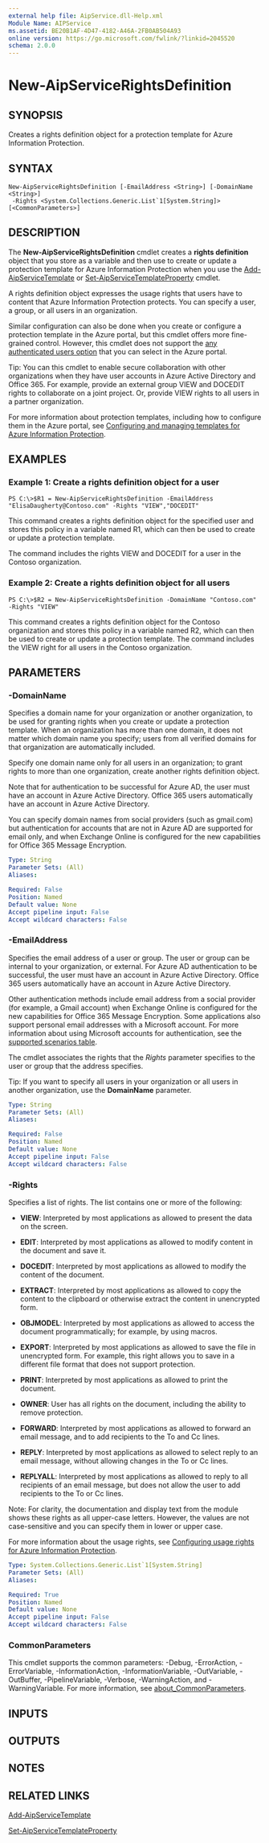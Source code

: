```yaml
---
external help file: AipService.dll-Help.xml
Module Name: AIPService
ms.assetid: BE20B1AF-4D47-4182-A46A-2FB0AB504A93
online version: https://go.microsoft.com/fwlink/?linkid=2045520
schema: 2.0.0
---
```


# New-AipServiceRightsDefinition

## SYNOPSIS
Creates a rights definition object for a protection template for Azure Information Protection.

## SYNTAX

```
New-AipServiceRightsDefinition [-EmailAddress <String>] [-DomainName <String>]
 -Rights <System.Collections.Generic.List`1[System.String]> [<CommonParameters>]
```

## DESCRIPTION
The **New-AipServiceRightsDefinition** cmdlet creates a **rights definition** object that you store as a variable and then use to create or update a protection template for Azure Information Protection when you use the [Add-AipServiceTemplate](./Add-AipServiceTemplate.md) or [Set-AipServiceTemplateProperty](./Set-AipServiceTemplateProperty.md) cmdlet.

A rights definition object expresses the usage rights that users have to content that Azure Information Protection protects. You can specify a user, a group, or all users in an organization. 

Similar configuration can also be done when you create or configure a protection template in the Azure portal, but this cmdlet offers more fine-grained control. However, this cmdlet does not support the [any authenticated users option](https://docs.microsoft.com/azure/information-protection/deploy-use/configure-policy-protection#more-information-about-add-any-authenticated-users) that you can select in the Azure portal.

Tip: You can this cmdlet to enable secure collaboration with other organizations when they have user accounts in Azure Active Directory and Office 365. For example, provide an external group VIEW and DOCEDIT rights to collaborate on a joint project. Or, provide VIEW rights to all users in a partner organization.

For more information about protection templates, including how to configure them in the Azure portal, see [Configuring and managing templates for Azure Information Protection](https://docs.microsoft.com/information-protection/deploy-use/configure-policy-templates).

## EXAMPLES

### Example 1: Create a rights definition object for a user
```
PS C:\>$R1 = New-AipServiceRightsDefinition -EmailAddress "ElisaDaugherty@Contoso.com" -Rights "VIEW","DOCEDIT"
```

This command creates a rights definition object for the specified user and stores this policy in a variable named R1, which can then be used to create or update a protection template. 

The command includes the rights VIEW and DOCEDIT for a user in the Contoso organization.

### Example 2: Create a rights definition object for all users
```
PS C:\>$R2 = New-AipServiceRightsDefinition -DomainName "Contoso.com" -Rights "VIEW"
```

This command creates a rights definition object for the Contoso organization and stores this policy in a variable named R2, which can then be used to create or update a protection template. The command includes the VIEW right for all users in the Contoso organization.

## PARAMETERS

### -DomainName
Specifies a domain name for your organization or another organization, to be used for granting rights when you create or update a protection template. When an organization has more than one domain, it does not matter which domain name you specify; users from all verified domains for that organization are automatically included. 

Specify one domain name only for all users in an organization; to grant rights to more than one organization, create another rights definition object.

Note that for authentication to be successful for Azure AD, the user must have an account in Azure Active Directory. Office 365 users automatically have an account in Azure Active Directory. 

You can specify domain names from social providers (such as gmail.com) but authentication for accounts that are not in Azure AD are supported for email only, and when Exchange Online is configured for the new capabilities for Office 365 Message Encryption.


```yaml
Type: String
Parameter Sets: (All)
Aliases:

Required: False
Position: Named
Default value: None
Accept pipeline input: False
Accept wildcard characters: False
```

### -EmailAddress
Specifies the email address of a user or group. The user or group can be internal to your organization, or external. For Azure AD authentication to be successful, the user must have an account in Azure Active Directory. Office 365 users automatically have an account in Azure Active Directory.

Other authentication methods include email address from a social provider (for example, a Gmail account) when Exchange Online is configured for the new capabilities for Office 365 Message Encryption. Some applications also support personal email addresses with a Microsoft account. For more information about using Microsoft accounts for authentication, see the [supported scenarios table](https://docs.microsoft.com/azure/information-protection/get-started/secure-collaboration-documents#supported-scenarios-for-opening-protected-documents). 

The cmdlet associates the rights that the *Rights* parameter specifies to the user or group that the address specifies.

Tip: If you want to specify all users in your organization or all users in another organization, use the **DomainName** parameter. 

```yaml
Type: String
Parameter Sets: (All)
Aliases:

Required: False
Position: Named
Default value: None
Accept pipeline input: False
Accept wildcard characters: False
```

### -Rights
Specifies a list of rights. The list contains one or more of the following:

- **VIEW**: Interpreted by most applications as allowed to present the data on the screen.

- **EDIT**: Interpreted by most applications as allowed to modify content in the document and save it.

- **DOCEDIT**: Interpreted by most applications as allowed to modify the content of the document.

- **EXTRACT**: Interpreted by most applications as allowed to copy the content to the clipboard or otherwise extract the content in unencrypted form.

- **OBJMODEL**: Interpreted by most applications as allowed to access the document programmatically; for example, by using macros.

- **EXPORT**: Interpreted by most applications as allowed to save the file in unencrypted form. For example, this right allows you to save in a different file format that does not support protection.

- **PRINT**: Interpreted by most applications as allowed to print the document.

- **OWNER**: User has all rights on the document, including the ability to remove protection.

- **FORWARD**: Interpreted by most applications as allowed to forward an email message, and to add recipients to the To and Cc lines.

- **REPLY**: Interpreted by most applications as allowed to select reply to an email message, without allowing changes in the To or Cc lines.

- **REPLYALL**: Interpreted by most applications as allowed to reply to all recipients of an email message, but does not allow the user to add recipients to the To or Cc lines.

Note: For clarity, the documentation and display text from the module shows these rights as all upper-case letters. However, the values are not case-sensitive and you can specify them in lower or upper case.

For more information about the usage rights, see [Configuring usage rights for Azure Information Protection](https://docs.microsoft.com/information-protection/deploy-use/configure-usage-rights).

```yaml
Type: System.Collections.Generic.List`1[System.String]
Parameter Sets: (All)
Aliases:

Required: True
Position: Named
Default value: None
Accept pipeline input: False
Accept wildcard characters: False
```

### CommonParameters
This cmdlet supports the common parameters: -Debug, -ErrorAction, -ErrorVariable, -InformationAction, -InformationVariable, -OutVariable, -OutBuffer, -PipelineVariable, -Verbose, -WarningAction, and -WarningVariable. For more information, see [about_CommonParameters](https://go.microsoft.com/fwlink/?LinkID=113216).

## INPUTS

## OUTPUTS

## NOTES

## RELATED LINKS

[Add-AipServiceTemplate](./Add-AipServiceTemplate.md)

[Set-AipServiceTemplateProperty](./Set-AipServiceTemplateProperty.md)
